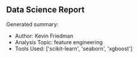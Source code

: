 ## Data Science Report

Generated summary:

- Author: Kevin Friedman
- Analysis Topic: feature engineering
- Tools Used: ['scikit-learn', 'seaborn', 'xgboost']

